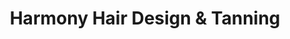 ---
title: "Harmony Hair Design & Tanning"
url: /calgary/harmony-hair-design-und-tanning/
shop: Friseur
---